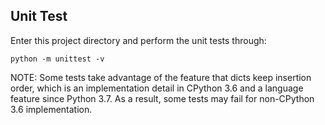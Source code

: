 ## Unit Test

Enter this project directory and perform the unit tests through:

    python -m unittest -v

NOTE: Some tests take advantage of the feature that dicts keep insertion order, which is an implementation detail in CPython 3.6 and a language feature since Python 3.7. As a result, some tests may fail for non-CPython 3.6 implementation.
